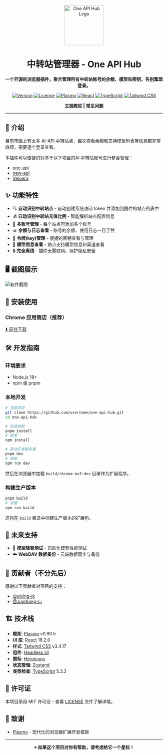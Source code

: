 <div align="center">
  <img src="assets/icon.png" alt="One API Hub Logo" width="128" height="128">
  
  # 中转站管理器 - One API Hub
  
  **一个开源的浏览器插件，聚合管理所有中转站账号的余额、模型和密钥，告别繁琐登录。**
  
  [![Version](https://img.shields.io/badge/version-0.0.3-blue.svg)](https://github.com/fxaxg/one-api-hub)
  [![License](https://img.shields.io/badge/license-MIT-green.svg)](LICENSE)
  [![Plasmo](https://img.shields.io/badge/plasmo-v0.90.5-purple.svg)](https://plasmo.com)
  [![React](https://img.shields.io/badge/react-18.2.0-61dafb.svg)](https://reactjs.org)
  [![TypeScript](https://img.shields.io/badge/typescript-5.3.3-blue.svg)](https://typescriptlang.org)
  [![Tailwind CSS](https://img.shields.io/badge/tailwindcss-3.4.17-38bdf8.svg)](https://tailwindcss.com)

   **[文档教程](https://fxaxg.github.io/one-api-hub/) | [常见问题](https://fxaxg.github.io/one-api-hub/faq.html)**
  
</div>

---

## 📖 介绍

目前市面上有太多 AI-API 中转站点，每次查看余额和支持模型列表等信息都非常麻烦，需要逐个登录查看。

本插件可以便捷的对基于以下项目的AI 中转站账号进行整合管理：
- [one-api](https://github.com/songquanpeng/one-api)
- [new-api](https://github.com/QuantumNous/new-api) 
- [Veloera](https://github.com/Veloera/Veloera)



## ✨ 功能特性

- 🔍 **自动识别中转站点** - 自动创建系统访问 token 并添加到插件的站点列表中
- 💰 **自动识别中转站充值比例** - 智能解析站点配置信息
- 👥 **多账号管理** - 每个站点可添加多个账号
- 📊 **余额与日志查看** - 账号的余额、使用日志一目了然
- 🔑 **令牌(key)管理** - 便捷的密钥查看与管理
- 🤖 **模型信息查看** - 站点支持模型信息和渠道查看
- 🔒 **完全离线** - 插件无需联网，保护隐私安全

## 🖥️ 截图展示

![软件截图](./docs/docs/static/image/app_show.png)

## 🚀 安装使用

### Chrome 应用商店（推荐）
[⬇️ 前往下载](https://chromewebstore.google.com/detail/%E4%B8%AD%E8%BD%AC%E7%AB%99%E7%AE%A1%E7%90%86%E5%99%A8-one-api-hub/eobdoeafpplhhhjfkinnlkljbkijpobd)

<!-- ### 手动安装
1. 下载最新版本的扩展包
2. 打开 Chrome 浏览器，进入 `chrome://extensions/`
3. 开启 "开发者模式"
4. 点击 "加载已解压的扩展程序"
5. 选择解压后的扩展文件夹 -->

## 🛠️ 开发指南

### 环境要求
- Node.js 18+
- npm 或 pnpm

### 本地开发

```bash
# 克隆项目
git clone https://github.com/username/one-api-hub.git
cd one-api-hub

# 安装依赖
pnpm install
# 或者
npm install

# 启动开发服务器
pnpm dev
# 或者
npm run dev
```

然后在浏览器中加载 `build/chrome-mv3-dev` 目录作为扩展程序。

### 构建生产版本

```bash
pnpm build
# 或者 
npm run build
```

这将在 `build` 目录中创建生产版本的扩展包。

## 🔮 未来支持

- 🧪 **模型降智测试** - 自动化模型性能测试
- ☁️ **WebDAV 数据备份** - 云端数据同步与备份


## 👥 贡献者（不分先后）

感谢以下贡献者对项目的支持：

- [@qixing-jk](https://github.com/qixing-jk)
- [@JianKang-Li](https://github.com/JianKang-Li)


## 🏗️ 技术栈

- **框架**: [Plasmo](https://plasmo.com) v0.90.5
- **UI 库**: [React](https://reactjs.org) 18.2.0
- **样式**: [Tailwind CSS](https://tailwindcss.com) v3.4.17
- **组件**: [Headless UI](https://headlessui.com)
- **图标**: [Heroicons](https://heroicons.com)
- **状态管理**: [Zustand](https://zustand-demo.pmnd.rs)
- **类型检查**: [TypeScript](https://typescriptlang.org) 5.3.3


## 📄 许可证

本项目采用 MIT 许可证 - 查看 [LICENSE](LICENSE) 文件了解详情。


## 🙏 致谢
- [Plasmo](https://plasmo.com) - 现代化的浏览器扩展开发框架

---

<div align="center">
  <strong>⭐ 如果这个项目对你有帮助，请考虑给它一个星标！</strong>
</div>